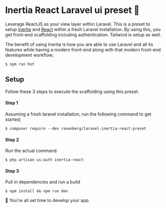 # Inertia React Laravel ui preset 💜
Leverage ReactJS as your view layer within Laravel. This is a
 preset to setup [Inertia](https://inertiajs.com/) and [React](https://reactjs.org/) within a fresh Laravel installation. By using this, you get front-end scaffolding including authentication. Tailwind is setup as well.

The benefit of using Inertia is how you are able to use Laravel and all its features while having a modern front-end along with that modern front-end development workflow;  
```
$ npm run hot
```


## Setup
Follow these 3 steps to execute the scaffolding using this preset.

#### Step 1
Assuming a fresh laravel installation, run the following command to get started;
```
$ composer require --dev ravenberg/laravel-inertia-react-preset
```

#### Step 2
Run the actual command
```
$ php artisan ui:auth inertia-react 
```

#### Step 3
Pull in dependencies and run a build
```
$ npm install && npm run dev
```

🎉 You're all set time to develop your app.